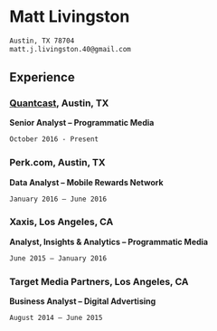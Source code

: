 # Matt Livingston 
```markdown 
Austin, TX 78704
matt.j.livingston.40@gmail.com
```
## Experience
### [Quantcast](quantcast.com), Austin, TX 
**Senior Analyst – Programmatic Media**
```markdown 
October 2016 - Present
```
### Perk.com, Austin, TX  
**Data Analyst – Mobile Rewards Network**
```markdown
January 2016 – June 2016
```
### Xaxis, Los Angeles, CA  
**Analyst, Insights & Analytics – Programmatic Media**
```markdown
June 2015 – January 2016
```
### Target Media Partners, Los Angeles, CA  
**Business Analyst – Digital Advertising**
```markdown
August 2014 – June 2015
```
